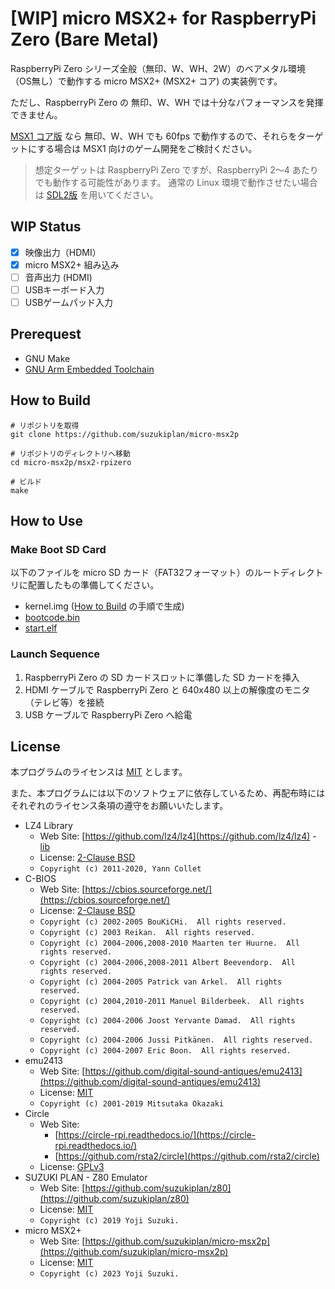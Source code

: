 # [WIP] micro MSX2+ for RaspberryPi Zero (Bare Metal)

RaspberryPi Zero シリーズ全般（無印、W、WH、2W）のベアメタル環境（OS無し）で動作する micro MSX2+ (MSX2+ コア) の実装例です。

ただし、RaspberryPi Zero の 無印、W、WH では十分なパフォーマンスを発揮できません。

[MSX1 コア版](../msx1-rpizero) なら 無印、W、WH でも 60fps で動作するので、それらをターゲットにする場合は MSX1 向けのゲーム開発をご検討ください。

> 想定ターゲットは RaspberryPi Zero ですが、RaspberryPi 2〜4 あたりでも動作する可能性があります。
> 通常の Linux 環境で動作させたい場合は [SDL2版](../msx2-sdl2) を用いてください。

## WIP Status

- [x] 映像出力（HDMI）
- [x] micro MSX2+ 組み込み
- [ ] 音声出力 (HDMI)
- [ ] USBキーボード入力
- [ ] USBゲームパッド入力

## Prerequest

- GNU Make
- [GNU Arm Embedded Toolchain](https://developer.arm.com/downloads/-/gnu-rm)

## How to Build

```
# リポジトリを取得
git clone https://github.com/suzukiplan/micro-msx2p

# リポジトリのディレクトリへ移動
cd micro-msx2p/msx2-rpizero

# ビルド
make
```

## How to Use

### Make Boot SD Card

以下のファイルを micro SD カード（FAT32フォーマット）のルートディレクトリに配置したもの準備してください。

- kernel.img ([How to Build](#how-to-build) の手順で生成)
- [bootcode.bin](https://github.com/raspberrypi/firmware/blob/master/boot/bootcode.bin)
- [start.elf](https://github.com/raspberrypi/firmware/blob/master/boot/start.elf)

### Launch Sequence

1. RaspberryPi Zero の SD カードスロットに準備した SD カードを挿入
2. HDMI ケーブルで RaspberryPi Zero と 640x480 以上の解像度のモニタ（テレビ等）を接続
3. USB ケーブルで RaspberryPi Zero へ給電

## License

本プログラムのライセンスは [MIT](LICENSE.txt) とします。

また、本プログラムには以下のソフトウェアに依存しているため、再配布時にはそれぞれのライセンス条項の遵守をお願いいたします。

- LZ4 Library
  - Web Site: [https://github.com/lz4/lz4](https://github.com/lz4/lz4) - [lib](https://github.com/lz4/lz4/tree/dev/lib)
  - License: [2-Clause BSD](../licenses-copy/lz4-library.txt)
  - `Copyright (c) 2011-2020, Yann Collet`
- C-BIOS
  - Web Site: [https://cbios.sourceforge.net/](https://cbios.sourceforge.net/)
  - License: [2-Clause BSD](../licenses-copy/cbios.txt)
  - `Copyright (c) 2002-2005 BouKiCHi.  All rights reserved.`
  - `Copyright (c) 2003 Reikan.  All rights reserved.`
  - `Copyright (c) 2004-2006,2008-2010 Maarten ter Huurne.  All rights reserved.`
  - `Copyright (c) 2004-2006,2008-2011 Albert Beevendorp.  All rights reserved.`
  - `Copyright (c) 2004-2005 Patrick van Arkel.  All rights reserved.`
  - `Copyright (c) 2004,2010-2011 Manuel Bilderbeek.  All rights reserved.`
  - `Copyright (c) 2004-2006 Joost Yervante Damad.  All rights reserved.`
  - `Copyright (c) 2004-2006 Jussi Pitkänen.  All rights reserved.`
  - `Copyright (c) 2004-2007 Eric Boon.  All rights reserved.`
- emu2413
  - Web Site: [https://github.com/digital-sound-antiques/emu2413](https://github.com/digital-sound-antiques/emu2413)
  - License: [MIT](../licenses-copy/emu2413.txt)
  - `Copyright (c) 2001-2019 Mitsutaka Okazaki`
- Circle
    - Web Site:
      - [https://circle-rpi.readthedocs.io/](https://circle-rpi.readthedocs.io/)
      - [https://github.com/rsta2/circle](https://github.com/rsta2/circle)
    - License: [GPLv3](../licenses-copy/circle.txt)
- SUZUKI PLAN - Z80 Emulator
  - Web Site: [https://github.com/suzukiplan/z80](https://github.com/suzukiplan/z80)
  - License: [MIT](../licenses-copy/z80.txt)
  - `Copyright (c) 2019 Yoji Suzuki.`
- micro MSX2+
  - Web Site: [https://github.com/suzukiplan/micro-msx2p](https://github.com/suzukiplan/micro-msx2p)
  - License: [MIT](../LICENSE.txt)
  - `Copyright (c) 2023 Yoji Suzuki.`
